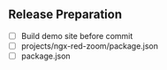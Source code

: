 ## Release Preparation

-[ ] Build demo site before commit
-[ ] projects/ngx-red-zoom/package.json
-[ ] package.json
